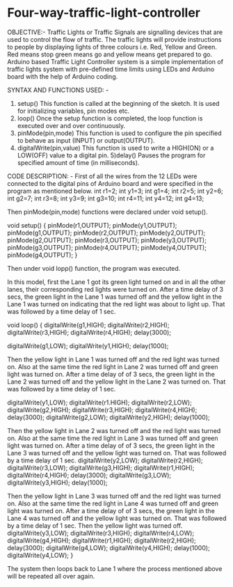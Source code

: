 # Four-way-traffic-light-controller
 
OBJECTIVE:-
Traffic Lights or Traffic Signals are signalling devices that are used to control the flow
of traffic. The traffic lights will provide instructions to people by displaying lights of
three colours i.e. Red, Yellow and Green. Red means stop green means go and
yellow means get prepared to go. Arduino based Traffic Light Controller system is a
simple implementation of traffic lights system with pre-defined time limits using LEDs
and Arduino board with the help of Arduino coding.

SYNTAX AND FUNCTIONS USED: -
1) setup()
This function is called at the beginning of the sketch. It is used for initializing
variables, pin modes etc.
2) loop()
Once the setup function is completed, the loop function is executed over and over
continuously.
3) pinMode(pin,mode)
This function is used to configure the pin specified to behave as input (INPUT) or
output(OUTPUT).
4) digitalWrite(pin,value)
This function is used to write a HIGH(ON) or a LOW(OFF) value to a digital pin.
5)delay()
Pauses the program for specified amount of time (in milliseconds).

CODE DESCRIPTION: -
First of all the wires from the 12 LEDs were connected to the digital pins of Arduino
board and were specified in the program as mentioned below. 
int r1=2;
int y1=3;
int g1=4;
int r2=5;
int y2=6;
int g2=7;
int r3=8;
int y3=9;
int g3=10;
int r4=11;
int y4=12;
int g4=13;

Then pinMode(pin,mode) functions were declared under void setup().

void setup()
{
 pinMode(r1,OUTPUT);
 pinMode(y1,OUTPUT);
 pinMode(g1,OUTPUT);
 pinMode(r2,OUTPUT);
 pinMode(y2,OUTPUT);
 pinMode(g2,OUTPUT);
 pinMode(r3,OUTPUT);
 pinMode(y3,OUTPUT);
 pinMode(g3,OUTPUT);
 pinMode(r4,OUTPUT);
 pinMode(y4,OUTPUT);
 pinMode(g4,OUTPUT);
}

Then under void lopp() function, the program was executed. 

In this model, first the Lane 1 got its green light turned on and in all the
other lanes, their corresponding red lights were turned on. After a time
delay of 3 secs, the green light in the Lane 1 was turned off and the yellow
light in the Lane 1 was turned on indicating that the red light was about to
light up. That was followed by a time delay of 1 sec.

void loop()
{
 digitalWrite(g1,HIGH);
 digitalWrite(r2,HIGH);
 digitalWrite(r3,HIGH);
 digitalWrite(r4,HIGH);
 delay(3000);

 digitalWrite(g1,LOW);
 digitalWrite(y1,HIGH);
 delay(1000);
 
Then the yellow light in Lane 1 was turned off and the red light was turned
on. Also at the same time the red light in Lane 2 was turned off and green
light was turned on. After a time delay of of 3 secs, the green light in the
Lane 2 was turned off and the yellow light in the Lane 2 was turned on.
That was followed by a time delay of 1 sec.

digitalWrite(y1,LOW);
digitalWrite(r1.HIGH);
digitalWrite(r2,LOW);
digitalWrite(g2,HIGH);
digitalWrite(r3,HIGH);
digitalWrite(r4,HIGH);
 delay(3000);
 digitalWrite(g2,LOW);
 digitalWrite(y2,HIGH); 
 delay(1000);
 
Then the yellow light in Lane 2 was turned off and the red light was turned
on. Also at the same time the red light in Lane 3 was turned off and green
light was turned on. After a time delay of of 3 secs, the green light in the
Lane 3 was turned off and the yellow light was turned on. That was
followed by a time delay of 1 sec.
 digitalWrite(y2,LOW);
 digitalWrite(r2,HIGH);
 digitalWrite(r3,LOW);
 digitalWrite(g3,HIGH);
 digitalWrite(r1,HIGH);
 digitalWrite(r4,HIGH);
 delay(3000);
 digitalWrite(g3,LOW);
 digitalWrite(y3,HIGH);
 delay(1000);
 
Then the yellow light in Lane 3 was turned off and the red light was turned
on. Also at the same time the red light in Lane 4 was turned off and green
light was turned on. After a time delay of of 3 secs, the green light in the
Lane 4 was turned off and the yellow light was turned on. That was
followed by a time delay of 1 sec. Then the yellow light was turned off.
digitalWrite(y3,LOW);
 digitalWrite(r3,HIGH);
 digitalWrite(r4,LOW);
 digitalWrite(g4,HIGH);
 digitalWrite(r1,HIGH);
 digitalWrite(r2,HIGH);
 delay(3000); 
 digitalWrite(g4,LOW);
 digitalWrite(y4,HIGH);
 delay(1000);
 digitalWrite(y4,LOW);
}

The system then loops back to Lane 1 where the process mentioned above
will be repeated all over again.
